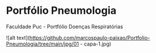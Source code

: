 # Portfólio Pneumologia
Faculdade Puc - Portfólio Doenças Respiratórias

![alt text](https://github.com/marcospaulo-paixao/Portfolio-Pneumologia/tree/main/jpg/01 - capa-1.jpg)

